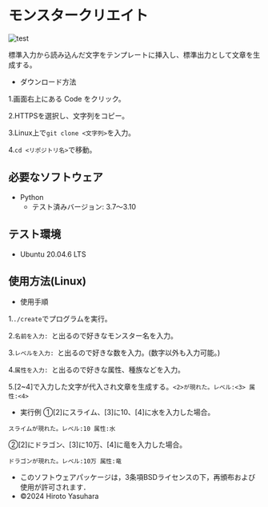 # モンスタークリエイト
![test](https://github.com/kurese-ru/robosys-repo01/actions/workflows/test.yml/badge.svg)

標準入力から読み込んだ文字をテンプレートに挿入し、標準出力として文章を生成する。
- ダウンロード方法

1.画面右上にある Code をクリック。
  
2.HTTPSを選択し、文字列をコピー。

3.Linux上で```git clone <文字列>```を入力。

4.```cd <リポジトリ名>```で移動。
## 必要なソフトウェア
- Python
  - テスト済みバージョン: 3.7〜3.10
## テスト環境
- Ubuntu 20.04.6 LTS
## 使用方法(Linux)
- 使用手順

1.```./create```でプログラムを実行。

2.```名前を入力: ```と出るので好きなモンスター名を入力。

3.```レベルを入力: ```と出るので好きな数を入力。(数字以外も入力可能。)

4.```属性を入力: ```と出るので好きな属性、種族などを入力。

5.[2~4]で入力した文字が代入され文章を生成する。```<2>が現れた。レベル:<3> 属性:<4>```
- 実行例
①[2]にスライム、[3]に10、[4]に水を入力した場合。

```スライムが現れた。レベル:10 属性:水```

②[2]にドラゴン、[3]に10万、[4]に竜を入力した場合。

```ドラゴンが現れた。レベル:10万 属性:竜```

- このソフトウェアパッケージは，3条項BSDライセンスの下，再頒布および使用が許可されます．
- ©2024 Hiroto Yasuhara
